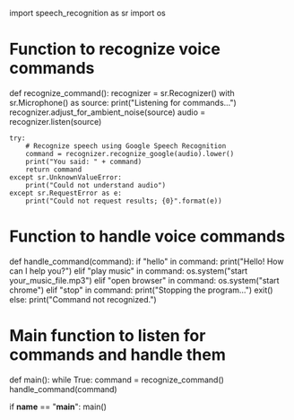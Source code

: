 import speech_recognition as sr
import os

# Function to recognize voice commands
def recognize_command():
    recognizer = sr.Recognizer()
    with sr.Microphone() as source:
        print("Listening for commands...")
        recognizer.adjust_for_ambient_noise(source)
        audio = recognizer.listen(source)

    try:
        # Recognize speech using Google Speech Recognition
        command = recognizer.recognize_google(audio).lower()
        print("You said: " + command)
        return command
    except sr.UnknownValueError:
        print("Could not understand audio")
    except sr.RequestError as e:
        print("Could not request results; {0}".format(e))

# Function to handle voice commands
def handle_command(command):
    if "hello" in command:
        print("Hello! How can I help you?")
    elif "play music" in command:
        os.system("start your_music_file.mp3")
    elif "open browser" in command:
        os.system("start chrome")
    elif "stop" in command:
        print("Stopping the program...")
        exit()
    else:
        print("Command not recognized.")

# Main function to listen for commands and handle them
def main():
    while True:
        command = recognize_command()
        handle_command(command)

if __name__ == "__main__":
    main()







